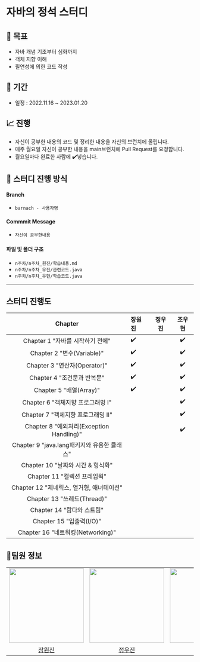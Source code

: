 # **자바의 정석 스터디**

## 📑 목표
- 자바 개념 기초부터 심화까지
- 객체 지향 이해
- 필연성에 의한 코드 작성

## 📅 기간
- 일정 : 2022.11.16 ~ 2023.01.20

## 📈 진행
- 자신이 공부한 내용의 코드 및 정리한 내용을 자신의 브런치에 올립니다.
- 매주 월요일 자신이 공부한 내용을 main브런치에 Pull Request를 요청합니다.
- 월요일마다 완료한 사람에 ✔️넣습니다.

## 🔲 **스터디 진행 방식**
#### Branch
- `barnach - 사용자명`
#### Commmit Message
- `자신이 공부한내용`
#### 파일 및 폴더 구조
- `n주차/n주차_원진/학습내용.md`
- `n주차/n주차_우진/관련코드.java`
- `n주차/n주차_우현/학습코드.java`
*** 

## 스터디 진행도
<div align=center> 
    
| Chapter  |장원진|정우진|조우현|
|:---:|:---|:---:|:---:|
|Chapter 1 "자바를 시작하기 전에" |✔️||✔️|
|Chapter 2 "변수(Variable)" |✔️||✔️|
|Chapter 3 "연산자(Operator)" |✔️||✔️|
|Chapter 4 "조건문과 반복문" |✔️||✔️|
|Chapter 5 "배열(Array)" |✔️||✔️|
|Chapter 6 "객체지향 프로그래밍 I"|||✔️|
|Chapter 7 "객체지향 프로그래밍 II"|||✔️|
|Chapter 8 "예외처리(Exception Handling)"|||✔️|
|Chapter 9 "java.lang패키지와 유용한 클래스"||||
|Chapter 10 "날짜와 시간 & 형식화" ||||
|Chapter 11 "컬렉션 프레임웍"||||
|Chapter 12 "제네릭스, 열거형, 애너테이션"||||
|Chapter 13 "쓰레드(Thread)"||||
|Chapter 14 "람다와 스트림"||||
|Chapter 15 "입출력(I/O)"||||
|Chapter 16 "네트워킹(Networking)"||||

</div>

## 👥팀원 정보

<table align="center">
    <tr >
        <td align="center">
            <a href="https://github.com/jangwon3828"><img  width="200" src="https://avatars.githubusercontent.com/u/105543967?v=4" /></a>
        </td>
         <td align="center">
            <a href="https://github.com/WooJinDeve"><img  width="200" src="https://avatars.githubusercontent.com/u/106054507?v=4" /></a>
        </td>
        <td align="center">
            <a href="https://github.com/woohyeonjoe"><img  width="200" src="https://avatars.githubusercontent.com/u/106286686?v=4" /></a>
        </td>
    </tr>
    <tr>
        <td align="center">
        <a href="https://github.com/jangwon3828">장원진</a>
        </td>
        <td align="center">
         <a href="https://github.com/WooJinDeve">정우진</a>
        </td>
        <td align="center">
        <a href="https://github.com/woohyeonjoe">조우현</a>
        </td>
    </tr>
</table>
